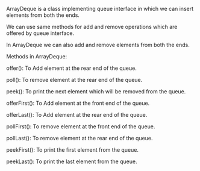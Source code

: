 ArrayDeque is a class implementing queue interface
in which we can insert elements from both the ends.

We can use same methods for add and remove operations which are offered by queue interface.

In ArrayDeque we can also add and remove elements from both the ends.

Methods in ArrayDeque:

offer(): To Add element at the rear end of the queue.

poll(): To remove element at the rear end of the queue.

peek(): To print the next element which will be removed from the queue.

offerFirst(): To Add element at the front end of the queue.

offerLast(): To Add element at the rear end of the queue.

pollFirst(): To remove element at the front end of the queue.

pollLast(): To remove element at the rear end of the queue.

peekFirst(): To print the first element from the queue.

peekLast(): To print the last element from the queue.